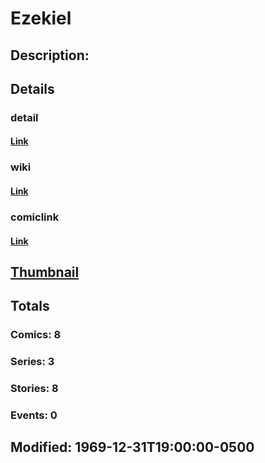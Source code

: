 # Ezekiel
## Description: 
## Details
### detail
#### [Link](http://marvel.com/characters/654/ezekiel?utm_campaign=apiRef&utm_source=225578a89fc76f3d20fbffda5d17a88d)
### wiki
#### [Link](http://marvel.com/universe/Ezekiel?utm_campaign=apiRef&utm_source=225578a89fc76f3d20fbffda5d17a88d)
### comiclink
#### [Link](http://marvel.com/comics/characters/1011199/ezekiel?utm_campaign=apiRef&utm_source=225578a89fc76f3d20fbffda5d17a88d)
## [Thumbnail](http://i.annihil.us/u/prod/marvel/i/mg/5/c0/4c002f2268bd4.jpg)
## Totals
### Comics: 8
### Series: 3
### Stories: 8
### Events: 0
## Modified: 1969-12-31T19:00:00-0500